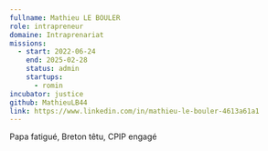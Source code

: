 ```yaml
---
fullname: Mathieu LE BOULER
role: intrapreneur
domaine: Intraprenariat
missions:
  - start: 2022-06-24
    end: 2025-02-28
    status: admin
    startups:
      - romin
incubator: justice
github: MathieuLB44
link: https://www.linkedin.com/in/mathieu-le-bouler-4613a61a1
---
```

Papa fatigué, Breton têtu, CPIP engagé